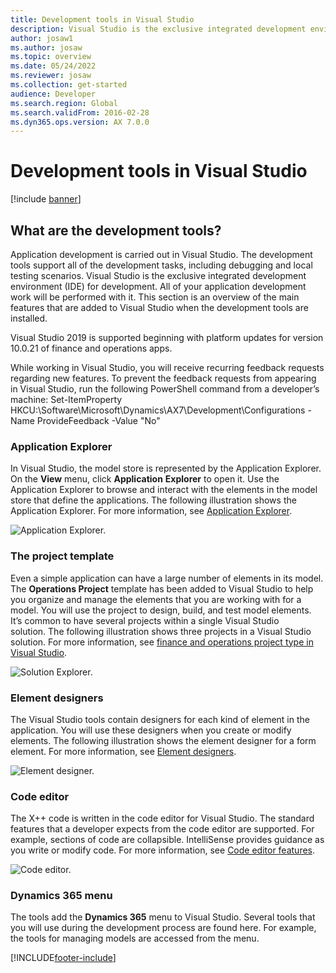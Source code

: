 ```yaml
---
title: Development tools in Visual Studio
description: Visual Studio is the exclusive integrated development environment (IDE) for development. Learn about development tools used for Visual Studio.
author: josaw1
ms.author: josaw
ms.topic: overview
ms.date: 05/24/2022
ms.reviewer: josaw
ms.collection: get-started
audience: Developer
ms.search.region: Global
ms.search.validFrom: 2016-02-28
ms.dyn365.ops.version: AX 7.0.0
---
```


# Development tools in Visual Studio

[!include [banner](../includes/banner.md)]

## What are the development tools?
Application development is carried out in Visual Studio. The development tools support all of the development tasks, including debugging and local testing scenarios. Visual Studio is the exclusive integrated development environment (IDE) for development. All of your application development work will be performed with it. This section is an overview of the main features that are added to Visual Studio when the development tools are installed.

Visual Studio 2019 is supported beginning with platform updates for version 10.0.21 of finance and operations apps.

While working in Visual Studio, you will receive recurring feedback requests regarding new features.
To prevent the feedback requests from appearing in Visual Studio, run the following PowerShell command from a developer’s machine:
Set-ItemProperty HKCU:\Software\Microsoft\Dynamics\AX7\Development\Configurations  -Name ProvideFeedback  -Value "No"


### Application Explorer
In Visual Studio, the model store is represented by the Application Explorer. On the **View** menu, click **Application** **Explorer** to open it. Use the Application Explorer to browse and interact with the elements in the model store that define the applications. The following illustration shows the Application Explorer. For more information, see [Application Explorer](application-explorer.md).

![Application Explorer.](media/1_devotoolsconcept.png)

### The project template
Even a simple application can have a large number of elements in its model. The **Operations Project** template has been added to Visual Studio to help you organize and manage the elements that you are working with for a model. You will use the project to design, build, and test model elements. It’s common to have several projects within a single Visual Studio solution. The following illustration shows three projects in a Visual Studio solution. For more information, see [finance and operations project type in Visual Studio](projects.md).

![Solution Explorer.](media/2_devotoolsconcept.png)

### Element designers
The Visual Studio tools contain designers for each kind of element in the application. You will use these designers when you create or modify elements. The following illustration shows the element designer for a form element. For more information, see [Element designers](element-designers.md).

![Element designer.](media/3_devotoolsconcept.png)

### Code editor
The X++ code is written in the code editor for Visual Studio. The standard features that a developer expects from the code editor are supported. For example, sections of code are collapsible. IntelliSense provides guidance as you write or modify code. For more information, see [Code editor features](code-editor.md).

![Code editor.](media/4_devotoolsconcept.png)

### Dynamics 365 menu
The tools add the **Dynamics 365** menu to Visual Studio. Several tools that you will use during the development process are found here. For example, the tools for managing models are accessed from the menu.

[!INCLUDE[footer-include](../../../includes/footer-banner.md)]

